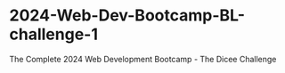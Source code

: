 # 2024-Web-Dev-Bootcamp-BL-challenge-1
The Complete 2024 Web Development Bootcamp - The Dicee Challenge
